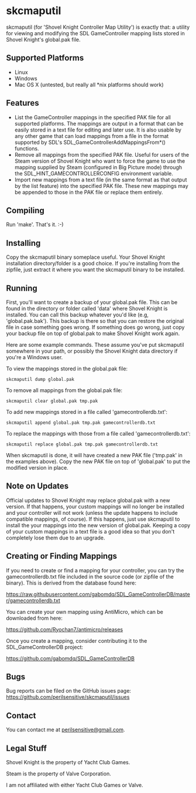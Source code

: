 skcmaputil
==========
skcmaputil (for 'Shovel Knight Controller Map Utility') is exactly that:
a utility for viewing and modifying the SDL GameController mapping lists
stored in Shovel Knight's global.pak file.

Supported Platforms
-------------------
* Linux
* Windows
* Mac OS X (untested, but really all *nix platforms should work)

Features
--------
* List the GameController mappings in the specified PAK file for all
  supported platforms. The mappings are output in a format that can be easily
  stored in a text file for editing and later use. It is also usable by
  any other game that can load mappings from a file in the format supported by
  SDL's SDL_GameControllerAddMappingsFrom*() functions.
* Remove all mappings from the specified PAK file.  Useful for users of the Steam
  version of Shovel Knight who want to force the game to use the mapping supplied
  by Steam (configured in Big Picture mode) through the
  SDL_HINT_GAMECONTROLLERCONFIG environment variable.
* Import new mappings from a text file (in the same format as that output by the
  list feature) into the specified PAK file.  These new mappings may be appended
  to those in the PAK file or replace them entirely.

Compiling
---------
Run 'make'.  That's it. :-)

Installing
----------
Copy the skcmaputil binary someplace useful.  Your Shovel Knight installation
directory/folder is a good choice.  If you're installing from the zipfile, just
extract it where you want the skcmaputil binary to be installed.

Running
-------
First, you'll want to create a backup of your global.pak file.  This can be found
in the directory or folder called 'data' where Shovel Knight is installed.  You
can call this backup whatever you'd like (e.g, 'global.pak.bak').  This backup is
there so that you can restore the original file in case something goes wrong.  If
something does go wrong, just copy your backup file on top of global.pak to make
Shovel Knight work again.

Here are some example commands.  These assume you've put skcmaputil somewhere in
your path, or possibly the Shovel Knight data directory if you're a
Windows user.

To view the mappings stored in the global.pak file:

    skcmaputil dump global.pak

To remove all mappings from the global.pak file:

    skcmaputil clear global.pak tmp.pak

To add new mappings stored in a file called 'gamecontrollerdb.txt':

    skcmaputil append global.pak tmp.pak gamecontrollerdb.txt

To replace the mappings with those from a file called 'gamecontrollerdb.txt':

    skcmaputil replace global.pak tmp.pak gamecontrollerdb.txt

When skcmaputil is done, it will have created a new PAK file ('tmp.pak' in the
examples above).  Copy the new PAK file on top of 'global.pak' to put the
modified version in place.

Note on Updates
---------------
Official updates to Shovel Knight may replace global.pak with a new version.
If that happens, your custom mappings will no longer be installed and your
controller will not work (unless the update happens to include compatible
mappings, of course).  If this happens, just use skcmaputil to install the
your mappings into the new version of global.pak.  Keeping a copy of your
custom mappings in a text file is a good idea so that you don't completely lose them due to an upgrade.

Creating or Finding Mappings
----------------------------
If you need to create or find a mapping for your controller, you can try the
gamecontrollerdb.txt file included in the source code (or zipfile of the binary).
This is derived from the database found here:

https://raw.githubusercontent.com/gabomdq/SDL_GameControllerDB/master/gamecontrollerdb.txt

You can create your own mapping using AntiMicro, which can be downloaded from here:

https://github.com/Ryochan7/antimicro/releases

Once you create a mapping, consider contributing it to the SDL_GameControllerDB project:

https://github.com/gabomdq/SDL_GameControllerDB

Bugs
----
Bug reports can be filed on the GitHub issues page:
https://github.com/perilsensitive/skcmaputil/issues

Contact
-------
You can contact me at perilsensitive@gmail.com.

Legal Stuff
-----------
Shovel Knight is the property of Yacht Club Games.

Steam is the property of Valve Corporation.

I am not affiliated with either Yacht Club Games or Valve.


